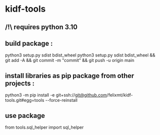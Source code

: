 # kidf-tools

## /!\ requires python 3.10

## build package :
python3 setup.py sdist bdist_wheel
python3 setup.py sdist bdist_wheel && git add -A && git commit -m "commit" && git push -u origin main

## install libraries as pip package from other projects :
python3 -m pip install -e git+ssh://git@github.com/felixmt/kidf-tools.git#egg=tools --force-reinstall

## use package
from tools.sql_helper import sql_helper
